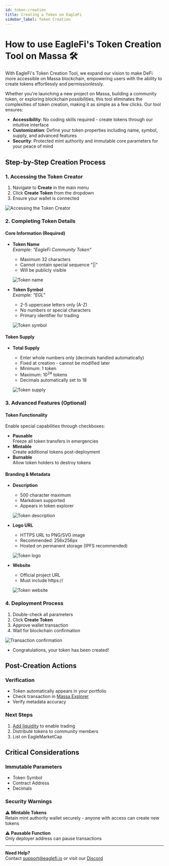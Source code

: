 ```yaml
---
id: token-creation
title: Creating a Token on EagleFi
sidebar_label: Token Creation
---
```


# How to use EagleFi's Token Creation Tool on Massa 🛠️

With EagleFi's Token Creation Tool, we expand our vision to make DeFi more accessible on Massa blockchain, empowering users with the ability to create tokens effortlessly and permissionlessly.

Whether you're launching a new project on Massa, building a community token, or exploring blockchain possibilities, this tool eliminates the complexities of token creation, making it as simple as a few clicks. Our tool ensures:

- **Accessibility**: No coding skills required - create tokens through our intuitive interface
- **Customization**: Define your token properties including name, symbol, supply, and advanced features
- **Security**: Protected mint authority and immutable core parameters for your peace of mind

<!-- ![Token Creation Banner](path-to-your-banner-image.png) -->

## Step-by-Step Creation Process

### 1. Accessing the Token Creator

1. Navigate to **Create** in the main menu
2. Click **Create Token** from the dropdown
3. Ensure your wallet is connected

![Accessing the Token Creator](./AccessTC.png)

### 2. Completing Token Details

#### Core Information (Required)

- **Token Name**  
  *Example: "EagleFi Community Token"*  
  - Maximum 32 characters
  - Cannot contain special sequence "||"
  - Will be publicly visible
  
  ![Token name](./token%20name.PNG)

- **Token Symbol**  
  *Example: "EGL"*  
  - 2-5 uppercase letters only (A-Z)
  - No numbers or special characters
  - Primary identifier for trading
  
  ![Token symbol](./T%20symbol.JPG)

<!-- ![Core Information Section](screenshot-core-fields.png) -->

#### Token Supply

- **Total Supply**  
  - Enter whole numbers only (decimals handled automatically)
  - Fixed at creation - cannot be modified later
  - Minimum: 1 token
  - Maximum: 10<sup>24</sup> tokens
  - Decimals automatically set to 18
  
  ![Token supply](./T%20supply.JPG)

<!-- *Pro Tip: Use commas for readability (e.g., 1,000,000)* -->

### 3. Advanced Features (Optional)

#### Token Functionality

Enable special capabilities through checkboxes:

- **Pausable**  
  Freeze all token transfers in emergencies
- **Mintable**  
  Create additional tokens post-deployment
- **Burnable**  
  Allow token holders to destroy tokens

<!-- ![Features Section](screenshot-features.png) -->

#### Branding & Metadata

- **Description**  
  - 500 character maximum
  - Markdown supported
  - Appears in token explorer
  
  ![Token description](./T%20description.JPG)
  
- **Logo URL**  
  - HTTPS URL to PNG/SVG image
  - Recommended: 256x256px
  - Hosted on permanent storage (IPFS recommended)
  
  ![Token logo](./T%20url.JPG)
  
- **Website**  
  - Official project URL
  - Must include https://
  
  ![Token website](./T%20website.JPG)

<!-- ![Branding Section](screenshot-branding.png) -->

### 4. Deployment Process

1. Double-check all parameters
2. Click **Create Token**
3. Approve wallet transaction
4. Wait for blockchain confirmation

![Transaction confirmation](./T%20success.PNG)

- Congratulations, your token has been created!

<!-- ![Deployment Process](screenshot-transaction.png) -->

## Post-Creation Actions

### Verification

- Token automatically appears in your portfolio
- Check transaction in [Massa Explorer](https://explorer.massa.net)
- Verify metadata accuracy

### Next Steps

1. [Add liquidity](./pools) to enable trading
2. Distribute tokens to community members
3. List on EagleMarketCap

## Critical Considerations

### Immutable Parameters

- Token Symbol
- Contract Address
- Decimals

### Security Warnings

⚠️ **Mintable Tokens**  
Retain mint authority wallet securely - anyone with access can create new tokens

⚠️ **Pausable Function**  
Only deployer address can pause transactions

---

**Need Help?**  
Contact support@eaglefi.io or visit our [Discord](https://discord.gg/r7hpAxVUMC)
